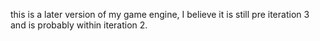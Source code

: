 this is a later version of my game engine, I believe it is still pre iteration 3 and is probably within iteration 2.
